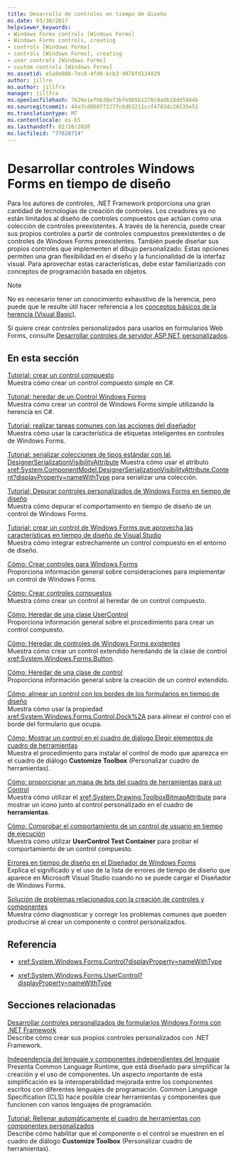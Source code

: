 ```yaml
---
title: Desarrollo de controles en tiempo de diseño
ms.date: 03/30/2017
helpviewer_keywords:
- Windows Forms controls [Windows Forms]
- Windows Forms controls, creating
- controls [Windows Forms]
- controls [Windows Forms], creating
- user controls [Windows Forms]
- custom controls [Windows Forms]
ms.assetid: e5a8e088-7ec8-4fd9-bcb3-9078fd134829
author: jillre
ms.author: jillfra
manager: jillfra
ms.openlocfilehash: 7626e1efbb30ef3bfe9b5b1278c0adb18dd5944b
ms.sourcegitcommit: 44a7cd8687f227fc6db3211ccf4783dc20235e51
ms.translationtype: MT
ms.contentlocale: es-ES
ms.lasthandoff: 02/26/2020
ms.locfileid: "77628714"
---
```

# <a name="develop-windows-forms-controls-at-design-time"></a>Desarrollar controles Windows Forms en tiempo de diseño

Para los autores de controles, .NET Framework proporciona una gran cantidad de tecnologías de creación de controles. Los creadores ya no están limitados al diseño de controles compuestos que actúan como una colección de controles preexistentes. A través de la herencia, puede crear sus propios controles a partir de controles compuestos preexistentes o de controles de Windows Forms preexistentes. También puede diseñar sus propios controles que implementen el dibujo personalizado. Estas opciones permiten una gran flexibilidad en el diseño y la funcionalidad de la interfaz visual. Para aprovechar estas características, debe estar familiarizado con conceptos de programación basada en objetos.

> [!NOTE]
> No es necesario tener un conocimiento exhaustivo de la herencia, pero puede que le resulte útil hacer referencia a los [conceptos básicos de la herencia (Visual Basic)](~/docs/visual-basic/programming-guide/language-features/objects-and-classes/inheritance-basics.md).

Si quiere crear controles personalizados para usarlos en formularios Web Forms, consulte [Desarrollar controles de servidor ASP.NET personalizados](https://docs.microsoft.com/previous-versions/aspnet/zt27tfhy(v=vs.100)).

## <a name="in-this-section"></a>En esta sección

[Tutorial: crear un control compuesto](walkthrough-authoring-a-composite-control-with-visual-csharp.md)\
Muestra cómo crear un control compuesto simple en C#.

[Tutorial: heredar de un Control Windows Forms](walkthrough-inheriting-from-a-windows-forms-control-with-visual-csharp.md)\
Muestra cómo crear un control de Windows Forms simple utilizando la herencia en C#.

[Tutorial: realizar tareas comunes con las acciones del diseñador](perform-common-tasks-design-actions.md)\
Muestra cómo usar la característica de etiquetas inteligentes en controles de Windows Forms.

[Tutorial: serializar colecciones de tipos estándar con la\ DesignerSerializationVisibilityAttribute](serializing-collections-designerserializationvisibilityattribute.md)
Muestra cómo usar el atributo <xref:System.ComponentModel.DesignerSerializationVisibilityAttribute.Content?displayProperty=nameWithType> para serializar una colección.

[Tutorial: Depurar controles personalizados de Windows Forms en tiempo de diseño](walkthrough-debugging-custom-windows-forms-controls-at-design-time.md)\
Muestra cómo depurar el comportamiento en tiempo de diseño de un control de Windows Forms.

[Tutorial: crear un control de Windows Forms que aprovecha las características en tiempo de diseño de Visual Studio](creating-a-wf-control-design-time-features.md)\
Muestra cómo integrar estrechamente un control compuesto en el entorno de diseño.

[Cómo: Crear controles para Windows Forms](how-to-author-controls-for-windows-forms.md)\
Proporciona información general sobre consideraciones para implementar un control de Windows Forms.

[Cómo: Crear controles compuestos](how-to-author-composite-controls.md)\
Muestra cómo crear un control al heredar de un control compuesto.

[Cómo: Heredar de una clase UserControl](how-to-inherit-from-the-usercontrol-class.md)\
Proporciona información general sobre el procedimiento para crear un control compuesto.

[Cómo: Heredar de controles de Windows Forms existentes](how-to-inherit-from-existing-windows-forms-controls.md)\
Muestra cómo crear un control extendido heredando de la clase de control <xref:System.Windows.Forms.Button>.

[Cómo: Heredar de una clase de control](how-to-inherit-from-the-control-class.md)\
Proporciona información general sobre la creación de un control extendido.

[Cómo: alinear un control con los bordes de los formularios en tiempo de diseño](how-to-align-a-control-to-the-edges-of-forms-at-design-time.md)\
Muestra cómo usar la propiedad <xref:System.Windows.Forms.Control.Dock%2A> para alinear el control con el borde del formulario que ocupa.

[Cómo: Mostrar un control en el cuadro de diálogo Elegir elementos de cuadro de herramientas](how-to-display-a-control-in-the-choose-toolbox-items-dialog-box.md)\
Muestra el procedimiento para instalar el control de modo que aparezca en el cuadro de diálogo **Customize Toolbox** (Personalizar cuadro de herramientas).

[Cómo: proporcionar un mapa de bits del cuadro de herramientas para un Control](how-to-provide-a-toolbox-bitmap-for-a-control.md)\
Muestra cómo utilizar el <xref:System.Drawing.ToolboxBitmapAttribute> para mostrar un icono junto al control personalizado en el cuadro de **herramientas**.

[Cómo: Comprobar el comportamiento de un control de usuario en tiempo de ejecución](how-to-test-the-run-time-behavior-of-a-usercontrol.md)\
Muestra cómo utilizar **UserControl Test Container** para probar el comportamiento de un control compuesto.

[Errores en tiempo de diseño en el Diseñador de Windows Forms](design-time-errors-in-the-windows-forms-designer.md)\
Explica el significado y el uso de la lista de errores de tiempo de diseño que aparece en Microsoft Visual Studio cuando no se puede cargar el Diseñador de Windows Forms.

[Solución de problemas relacionados con la creación de controles y componentes](troubleshooting-control-and-component-authoring.md)\
Muestra cómo diagnosticar y corregir los problemas comunes que pueden producirse al crear un componente o control personalizados.

## <a name="reference"></a>Referencia

- <xref:System.Windows.Forms.Control?displayProperty=nameWithType>

- <xref:System.Windows.Forms.UserControl?displayProperty=nameWithType>

## <a name="related-sections"></a>Secciones relacionadas

[Desarrollar controles personalizados de formularios Windows Forms con .NET Framework](developing-custom-windows-forms-controls.md)\
Describe cómo crear sus propios controles personalizados con .NET Framework.

[Independencia del lenguaje y componentes independientes del lenguaje](../../../standard/language-independence-and-language-independent-components.md)\
Presenta Common Language Runtime, que está diseñado para simplificar la creación y el uso de componentes. Un aspecto importante de esta simplificación es la interoperabilidad mejorada entre los componentes escritos con diferentes lenguajes de programación. Common Language Specification (CLS) hace posible crear herramientas y componentes que funcionen con varios lenguajes de programación.

[Tutorial: Rellenar automáticamente el cuadro de herramientas con componentes personalizados](walkthrough-automatically-populating-the-toolbox-with-custom-components.md)\
Describe cómo habilitar que el componente o el control se muestren en el cuadro de diálogo **Customize Toolbox** (Personalizar cuadro de herramientas).
